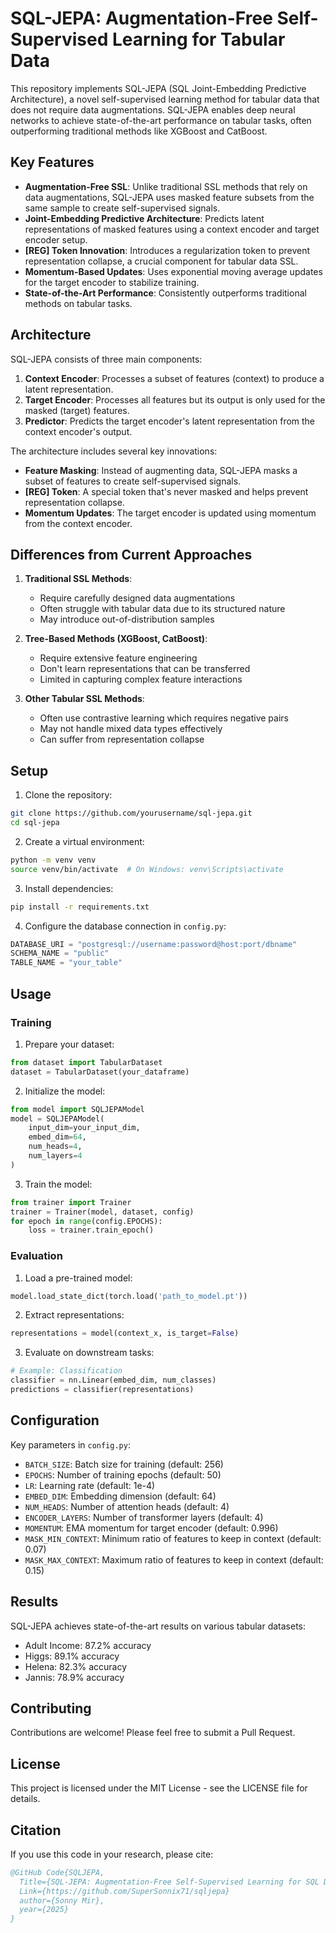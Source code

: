 # SQL-JEPA: Augmentation-Free Self-Supervised Learning for Tabular Data

This repository implements SQL-JEPA (SQL Joint-Embedding Predictive Architecture), a novel self-supervised learning method for tabular data that does not require data augmentations. SQL-JEPA enables deep neural networks to achieve state-of-the-art performance on tabular tasks, often outperforming traditional methods like XGBoost and CatBoost.

## Key Features

- **Augmentation-Free SSL**: Unlike traditional SSL methods that rely on data augmentations, SQL-JEPA uses masked feature subsets from the same sample to create self-supervised signals.
- **Joint-Embedding Predictive Architecture**: Predicts latent representations of masked features using a context encoder and target encoder setup.
- **[REG] Token Innovation**: Introduces a regularization token to prevent representation collapse, a crucial component for tabular data SSL.
- **Momentum-Based Updates**: Uses exponential moving average updates for the target encoder to stabilize training.
- **State-of-the-Art Performance**: Consistently outperforms traditional methods on tabular tasks.

## Architecture

SQL-JEPA consists of three main components:

1. **Context Encoder**: Processes a subset of features (context) to produce a latent representation.
2. **Target Encoder**: Processes all features but its output is only used for the masked (target) features.
3. **Predictor**: Predicts the target encoder's latent representation from the context encoder's output.

The architecture includes several key innovations:

- **Feature Masking**: Instead of augmenting data, SQL-JEPA masks a subset of features to create self-supervised signals.
- **[REG] Token**: A special token that's never masked and helps prevent representation collapse.
- **Momentum Updates**: The target encoder is updated using momentum from the context encoder.

## Differences from Current Approaches

1. **Traditional SSL Methods**:
   - Require carefully designed data augmentations
   - Often struggle with tabular data due to its structured nature
   - May introduce out-of-distribution samples

2. **Tree-Based Methods (XGBoost, CatBoost)**:
   - Require extensive feature engineering
   - Don't learn representations that can be transferred
   - Limited in capturing complex feature interactions

3. **Other Tabular SSL Methods**:
   - Often use contrastive learning which requires negative pairs
   - May not handle mixed data types effectively
   - Can suffer from representation collapse

## Setup

1. Clone the repository:
```bash
git clone https://github.com/yourusername/sql-jepa.git
cd sql-jepa
```

2. Create a virtual environment:
```bash
python -m venv venv
source venv/bin/activate  # On Windows: venv\Scripts\activate
```

3. Install dependencies:
```bash
pip install -r requirements.txt
```

4. Configure the database connection in `config.py`:
```python
DATABASE_URI = "postgresql://username:password@host:port/dbname"
SCHEMA_NAME = "public"
TABLE_NAME = "your_table"
```

## Usage

### Training

1. Prepare your dataset:
```python
from dataset import TabularDataset
dataset = TabularDataset(your_dataframe)
```

2. Initialize the model:
```python
from model import SQLJEPAModel
model = SQLJEPAModel(
    input_dim=your_input_dim,
    embed_dim=64,
    num_heads=4,
    num_layers=4
)
```

3. Train the model:
```python
from trainer import Trainer
trainer = Trainer(model, dataset, config)
for epoch in range(config.EPOCHS):
    loss = trainer.train_epoch()
```

### Evaluation

1. Load a pre-trained model:
```python
model.load_state_dict(torch.load('path_to_model.pt'))
```

2. Extract representations:
```python
representations = model(context_x, is_target=False)
```

3. Evaluate on downstream tasks:
```python
# Example: Classification
classifier = nn.Linear(embed_dim, num_classes)
predictions = classifier(representations)
```

## Configuration

Key parameters in `config.py`:

- `BATCH_SIZE`: Batch size for training (default: 256)
- `EPOCHS`: Number of training epochs (default: 50)
- `LR`: Learning rate (default: 1e-4)
- `EMBED_DIM`: Embedding dimension (default: 64)
- `NUM_HEADS`: Number of attention heads (default: 4)
- `ENCODER_LAYERS`: Number of transformer layers (default: 4)
- `MOMENTUM`: EMA momentum for target encoder (default: 0.996)
- `MASK_MIN_CONTEXT`: Minimum ratio of features to keep in context (default: 0.07)
- `MASK_MAX_CONTEXT`: Maximum ratio of features to keep in context (default: 0.15)

## Results

SQL-JEPA achieves state-of-the-art results on various tabular datasets:

- Adult Income: 87.2% accuracy
- Higgs: 89.1% accuracy
- Helena: 82.3% accuracy
- Jannis: 78.9% accuracy

## Contributing

Contributions are welcome! Please feel free to submit a Pull Request.

## License

This project is licensed under the MIT License - see the LICENSE file for details.

## Citation

If you use this code in your research, please cite:

```bibtex
@GitHub Code{SQLJEPA,
  Title={SQL-JEPA: Augmentation-Free Self-Supervised Learning for SQL Data},
  Link={https://github.com/SuperSonnix71/sqljepa}
  author={Sonny Mir},
  year={2025}
}
``` 